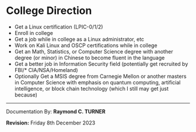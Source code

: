 # College Direction

* Get a Linux certification (LPIC-0/1/2)
* Enroll in college
* Get a job while in college as a Linux administrator, etc
* Work on Kali Linux and OSCP certifications while in college
* Get an Math, Statistics, or Computer Science degree with another degree (or minor) in Chinese to become fluent in the language
* Get a better job in Information Security field (potentially get recruited by FBI/* CIA/NSA/Homeland)
* Optionally Get a MSIS degree from Carnegie Mellon or another masters in Computer Science with emphasis on quantum computing, artificial intelligence, or block chain technology (which I still may get just because)


---

Documentation By: **Raymond C. TURNER**

**Revision:** Friday 8th December 2023